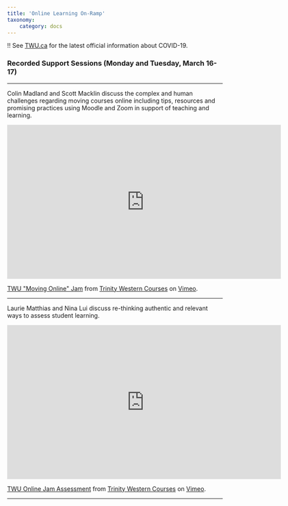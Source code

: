 ```yaml
---
title: 'Online Learning On-Ramp'
taxonomy:
    category: docs
---
```


!! See [TWU.ca](https://www.twu.ca) for the latest official information about COVID-19.

### Recorded Support Sessions (Monday and Tuesday, March 16-17)

---

Colin Madland and Scott Macklin discuss the complex and human challenges regarding moving courses online including tips, resources and promising practices using Moodle and Zoom in support of teaching and learning.

<iframe src="https://player.vimeo.com/video/398390578" width="640" height="360" frameborder="0" allow="autoplay; fullscreen" allowfullscreen></iframe>
<p><a href="https://vimeo.com/398390578">TWU &quot;Moving Online&quot; Jam</a> from <a href="https://vimeo.com/twucourses">Trinity Western Courses</a> on <a href="https://vimeo.com">Vimeo</a>.</p>

---

Laurie Matthias and Nina Lui discuss re-thinking authentic and relevant ways to assess student learning.

<iframe src="https://player.vimeo.com/video/398392036" width="640" height="360" frameborder="0" allow="autoplay; fullscreen" allowfullscreen></iframe>
<p><a href="https://vimeo.com/398392036">TWU Online Jam Assessment</a> from <a href="https://vimeo.com/twucourses">Trinity Western Courses</a> on <a href="https://vimeo.com">Vimeo</a>.</p>

---
